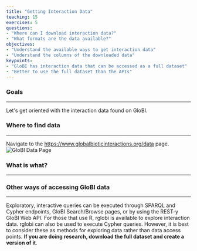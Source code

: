 ```yaml
---
title: "Getting Interaction Data"
teaching: 15
exercises: 5
questions:
- "Where can I download interaction data?"
- "What formats are the data available?"
objectives:
- "Understand the available ways to get interaction data"
- "Understand the columns of the downloaded data"
keypoints:
- "GloBI has interaction data that can be accessed as a full dataset"
- "Better to use the full dataset than the APIs"
---
```



### Goals
-----

Let's get oriented with the interaction data found on GloBI.

### Where to find data
-----

Navigate to the https://www.globalbioticinteractions.org/data page.
![GloBI Data Page](/photos/data.png)


### What is what?
-----



### Other ways of accessing GloBI data
-----

Exploratory, interactive queries can be executed through SPARQL and Cypher endpoints, GloBI Search/Browse pages, or by using the REST-y GloBI Web API. For those that use R, rglobi is available to explore interaction data. rglobi can also be used to execute Cypher queries. However, it is best to consider these as methods for exploring data rather than data access points. **If you are doing research, download the full dataset and create a version of it**.

